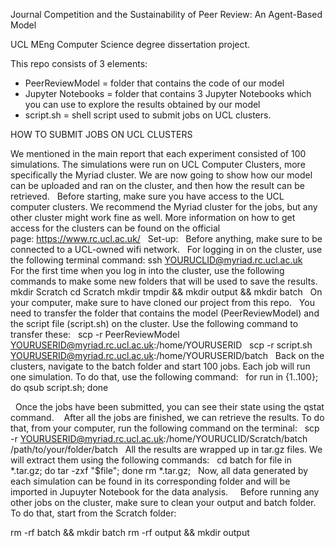 Journal Competition and the Sustainability of Peer Review: An Agent-Based Model

UCL MEng Computer Science degree dissertation project.

This repo consists of 3 elements:
- PeerReviewModel = folder that contains the code of our model
- Jupyter Notebooks = folder that contains 3 Jupyter Notebooks which you can use to explore the results obtained by our model
- script.sh = shell script used to submit jobs on UCL clusters.


HOW TO SUBMIT JOBS ON UCL CLUSTERS

We mentioned in the main report that each experiment consisted of 100 simulations. The simulations were run on UCL Computer Clusters, more specifically the Myriad cluster. We are now going to show how our model can be uploaded and ran on the cluster, and then how the result can be retrieved.
 
Before starting, make sure you have access to the UCL computer clusters. We recommend the Myriad cluster for the jobs, but any other cluster might work fine as well. More information on how to get access for the clusters can be found on the official page: https://www.rc.ucl.ac.uk/
 
Set-up:
 
Before anything, make sure to be connected to a UCL-owned wifi network.
 
For logging in on the cluster, use the following terminal command: ssh YOURUCLID@myriad.rc.ucl.ac.uk
 
 
For the first time when you log in into the cluster, use the following commands to make some new folders that will be used to save the results.
mkdir Scratch
cd Scratch
mkdir tmpdir && mkdir output && mkdir batch
 
On your computer, make sure to have cloned our project from this repo.
 
You need to transfer the folder that contains the model (PeerReviewModel) and the script file (script.sh) on the cluster. Use the following command to transfer these:
 
scp -r PeerReviewModel YOURUSERID@myriad.rc.ucl.ac.uk:/home/YOURUSERID
 
scp -r script.sh YOURUSERID@myriad.rc.ucl.ac.uk:/home/YOURUSERID/batch
 
Back on the clusters, navigate to the batch folder and start 100 jobs. Each job will run one simulation. To do that, use the following command:
 
for run in {1..100}; do qsub script.sh; done

 
Once the jobs have been submitted, you can see their state using the qstat command. 
 
After all the jobs are finished, we can retrieve the results. To do that, from your computer, run the following command on the terminal:
 
scp -r YOURUSERID@myriad.rc.ucl.ac.uk:/home/YOURUCLID/Scratch/batch /path/to/your/folder/batch
 
All the results are wrapped up in tar.gz files. We will extract them using the following commands:
 
cd batch
for file in *.tar.gz; do tar -zxf "$file"; done
rm *.tar.gz;
 
Now, all data generated by each simulation can be found in its corresponding folder and will be imported in Jupuyter Notebook for the data analysis.
 
 
Before running any other jobs on the cluster, make sure to clean your output and batch folder. To do that, start from the Scratch folder:
 

rm -rf batch && mkdir batch 
rm -rf output && mkdir output
 
 
 
 
 

